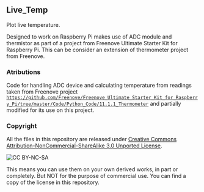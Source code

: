 ## Live_Temp
Plot live temperature.

Designed to work on Raspberry Pi makes use of ADC module and thermistor as part of a project from Freenove Ultimate Starter Kit for Raspberry Pi. This can be consider an extension of thermometer project from Freenove.
  
### Atributions
Code for handling ADC device and calculating temperature from readings taken from Freenove project <code>https://github.com/Freenove/Freenove_Ultimate_Starter_Kit_for_Raspberry_Pi/tree/master/Code/Python_Code/11.1.1_Thermometer</code> and partially modified for its use on this project. 

### Copyright
All the files in this repository are released under [Creative Commons Attribution-NonCommercial-ShareAlike 3.0 Unported License](http://creativecommons.org/licenses/by-nc-sa/3.0/).

![CC BY-NC-SA](https://i.creativecommons.org/l/by-nc-sa/3.0/88x31.png)

This means you can use them on your own derived works, in part or completely. But NOT for the purpose of commercial use.
You can find a copy of the license in this repository.
